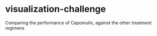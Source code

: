 # visualization-challenge
Comparing the performance of Capomulin, against the other treatment regimens
